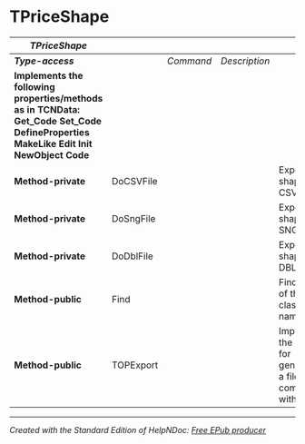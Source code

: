 # TPriceShape

| ***TPriceShape*** |  |  |  |  |
| --- | --- | --- | --- | --- |
| ***Type-access*** |  | *Command* | *Description* |  |
| **Implements the following properties/methods as in TCNData:** **Get\_Code** **Set\_Code** **DefineProperties** **MakeLike** **Edit** **Init** **NewObject** **Code** |  |  |  |  |
| **Method-private** | DoCSVFile |  |  | Exports the shape in a CSV file. |
| **Method-private** | DoSngFile |  |  | Exports the shape in a SNG file. |
| **Method-private** | DoDblFile |  |  | Exports the shape in a DBL file. |
| **Method-public** | Find |  |  | Find an obj of this class by name. |
| **Method-public** | TOPExport |  |  | Implements the routine for generating a file compatible with TOP. |



***
_Created with the Standard Edition of HelpNDoc: [Free EPub producer](<https://www.helpndoc.com/create-epub-ebooks>)_
